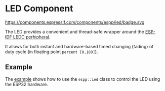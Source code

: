 # LED Component

https://components.espressif.com/components/espp/led/badge.svg

The LED provides a convenient and thread-safe wrapper around the [ESP-IDF LEDC
perhipheral](https://docs.espressif.com/projects/esp-idf/en/latest/esp32/api-reference/peripherals/ledc.html#led-control-ledc).

It allows for both instant and hardware-based timed changing (fading) of duty
cycle (in floating point `percent [0,100]`).

## Example

The [example](./example) shows how to use the `espp::Led` class to control the
LED using the ESP32 hardware.

